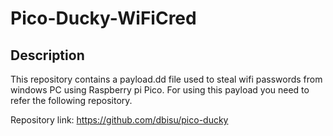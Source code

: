 # Pico-Ducky-WiFiCred
## Description

This repository contains a payload.dd file used to steal wifi passwords from windows PC using Raspberry pi Pico. For using this payload you need to refer the following repository. 

Repository link: https://github.com/dbisu/pico-ducky

